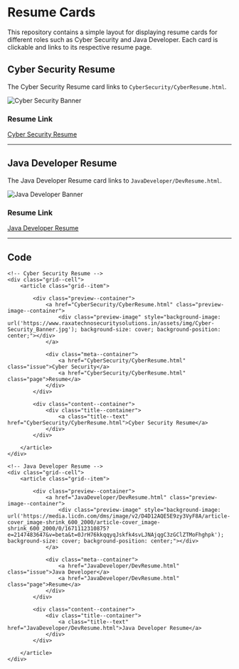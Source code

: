 # Resume Cards

This repository contains a simple layout for displaying resume cards for different roles such as Cyber Security and Java Developer. Each card is clickable and links to its respective resume page.

## Cyber Security Resume

The Cyber Security Resume card links to `CyberSecurity/CyberResume.html`.

![Cyber Security Banner](https://www.raxatechnosecuritysolutions.in/assets/img/Cyber-Security_Banner.jpg)

### Resume Link
[Cyber Security Resume](CyberSecurity/CyberResume.html)

---

## Java Developer Resume

The Java Developer Resume card links to `JavaDeveloper/DevResume.html`.

![Java Developer Banner](https://media.licdn.com/dms/image/v2/D4D12AQE5E9zy3VyF8A/article-cover_image-shrink_600_2000/article-cover_image-shrink_600_2000/0/1671112310875?e=2147483647&v=beta&t=0JrH76kkqqyqJskfk4svLJNAjqgC3zGClZTMoFhghpk)

### Resume Link
[Java Developer Resume](JavaDeveloper/DevResume.html)

---

## Code

<section class="grid--container">

    <!-- Cyber Security Resume -->
    <div class="grid--cell">
        <article class="grid--item">
            
            <div class="preview--container">				
                <a href="CyberSecurity/CyberResume.html" class="preview-image--container">
                    <div class="preview-image" style="background-image: url('https://www.raxatechnosecuritysolutions.in/assets/img/Cyber-Security_Banner.jpg'); background-size: cover; background-position: center;"></div>
                </a>
                
                <div class="meta--container">
                    <a href="CyberSecurity/CyberResume.html" class="issue">Cyber Security</a>
                    <a href="CyberSecurity/CyberResume.html" class="page">Resume</a>
                </div>				
            </div>
            
            <div class="content--container">
                <div class="title--container">
                    <a class="title--text" href="CyberSecurity/CyberResume.html">Cyber Security Resume</a>
                </div>
            </div>

        </article>
    </div>

    <!-- Java Developer Resume -->
    <div class="grid--cell">
        <article class="grid--item">
            
            <div class="preview--container">
                <a href="JavaDeveloper/DevResume.html" class="preview-image--container">
                    <div class="preview-image" style="background-image: url('https://media.licdn.com/dms/image/v2/D4D12AQE5E9zy3VyF8A/article-cover_image-shrink_600_2000/article-cover_image-shrink_600_2000/0/1671112310875?e=2147483647&v=beta&t=0JrH76kkqqyqJskfk4svLJNAjqgC3zGClZTMoFhghpk'); background-size: cover; background-position: center;"></div>
                </a>
                
                <div class="meta--container">
                    <a href="JavaDeveloper/DevResume.html" class="issue">Java Developer</a>
                    <a href="JavaDeveloper/DevResume.html" class="page">Resume</a>
                </div>
            </div>
            
            <div class="content--container">
                <div class="title--container">
                    <a class="title--text" href="JavaDeveloper/DevResume.html">Java Developer Resume</a>
                </div>
            </div>

        </article>
    </div>

</section>
